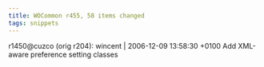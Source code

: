 ```yaml
---
title: WOCommon r455, 58 items changed
tags: snippets
---
```


r1450@cuzco (orig r204): wincent | 2006-12-09 13:58:30 +0100 Add XML-aware preference setting classes
